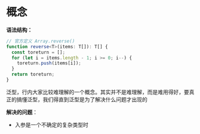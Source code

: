 # 概念

**语法结构：**

```typescript
// 官方定义 Array.reverse()
function reverse<T>(items: T[]): T[] {
  const toreturn = [];
  for (let i = items.length - 1; i >= 0; i--) {
    toreturn.push(items[i]);
  }
  return toreturn;
}
```





泛型，行内大家比较难理解的一个概念。其实并不是难理解，而是难用得好，要真正的搞懂泛型，我们得直到泛型是为了解决什么问题才出现的



**解决的问题**：

- 入参是一个不确定的复杂类型时

